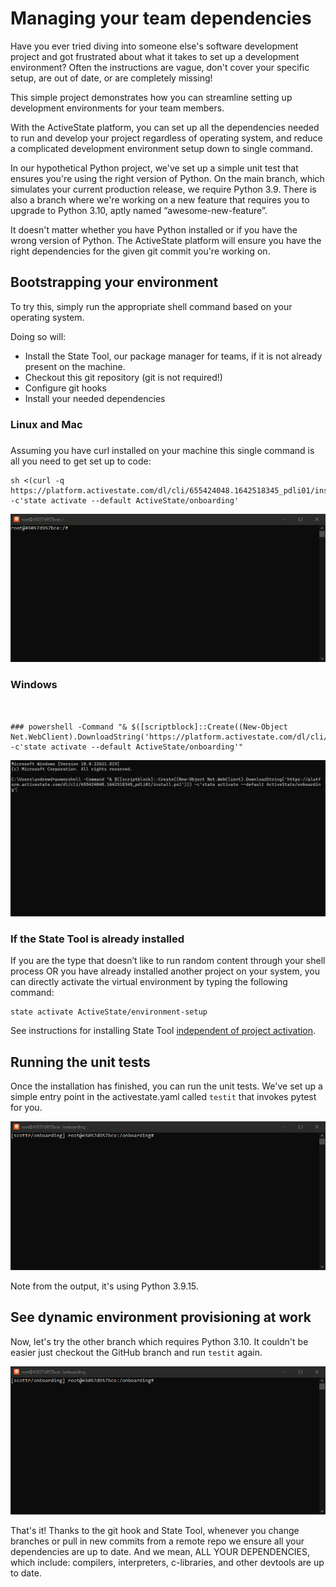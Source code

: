 
# Managing your team dependencies

Have you ever tried diving into someone else's software development project and got frustrated about what it takes to set up a development environment? Often the instructions are vague, don't cover your specific setup, are out of date, or are completely missing!

This simple project demonstrates how you can streamline setting up development environments for your team members.

With the ActiveState platform, you can set up all the dependencies needed to run and develop your project regardless of operating system, and reduce a complicated development environment setup down to single command.

In our hypothetical Python project, we've set up a simple unit test that ensures you're using the right version of Python. On the main branch, which simulates your current production release, we require Python 3.9. There is also a branch where we're working on a new feature that requires you to upgrade to Python 3.10, aptly named “awesome-new-feature”.

It doesn't matter whether you have Python installed or if you have the wrong version of Python. The ActiveState platform will ensure you have the right dependencies for the given git commit you're working on.


## **Bootstrapping your environment**

To try this, simply run the appropriate shell command based on your operating system.

Doing so will:



* Install the State Tool, our package manager for teams, if it is not already present on the machine.
* Checkout this git repository (git is not required!)
* Configure git hooks
* Install your needed dependencies

### **Linux and Mac**


### 
Assuming you have curl installed on your machine this single command is all you need to get set up to code:



```
sh <(curl -q https://platform.activestate.com/dl/cli/655424048.1642518345_pdli01/install.sh) -c'state activate --default ActiveState/onboarding'
```



![Setting up your environment with a single command](docs/imgs/onboarding-linux.gif)


### **Windows** 


```


### powershell -Command "& $([scriptblock]::Create((New-Object Net.WebClient).DownloadString('https://platform.activestate.com/dl/cli/655424048.1642518345_pdli01/install.ps1'))) -c'state activate --default ActiveState/onboarding'"
```


![Setting up your environment with a single command](docs/imgs/onboarding-windows.gif)

### **If the State Tool is already installed**

If you are the type that doesn’t like to run random content through your shell process OR you have already installed another project on your system, you can directly activate the virtual environment by typing the following command:


```
state activate ActiveState/environment-setup

```
 See instructions for installing State Tool [independent of project activation](https://docs.activestate.com/platform/state/install/#installing-on-windows).


## Running the unit tests

Once the installation has finished, you can run the unit tests. We've set up a simple entry point in the activestate.yaml called `testit` that invokes pytest for you.


![Running your unit tests](docs/imgs/testit-linux.gif)


Note from the output, it's using Python 3.9.15.


## **See dynamic environment provisioning at work**

Now, let's try the other branch which requires Python 3.10. It couldn't be easier just checkout the GitHub branch and run `testit` again.



![Running your unit tests](docs/imgs/last-part-linux.gif)


That's it! Thanks to the git hook and State Tool, whenever you change branches or pull in new commits from a remote repo we ensure all your dependencies are up to date. And we mean, ALL YOUR DEPENDENCIES, which include: compilers, interpreters, c-libraries, and other devtools are up to date.
